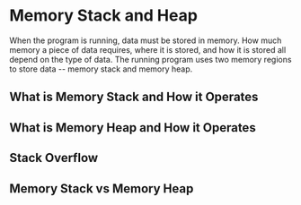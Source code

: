 # Memory Stack and Heap

When the program is running, data must be stored in memory. How much memory a piece of data requires, where it is stored, and how it is stored all depend on the type of data. The running program uses two memory regions to store data -- memory stack and memory heap.

## What is Memory Stack and How it Operates


## What is Memory Heap and How it Operates


## Stack Overflow

## Memory Stack vs Memory Heap


